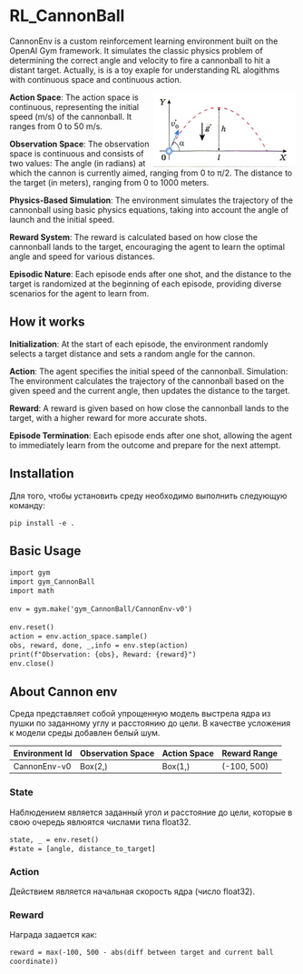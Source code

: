 # RL_CannonBall

CannonEnv is a custom reinforcement learning environment built on the OpenAI Gym framework. It simulates the classic physics problem of determining the correct angle and velocity to fire a cannonball to hit a distant target. Actually, is is a toy exaple for understanding RL alogithms with continuous space and continuous action.

<img align="right" src="Images/image.jpg" alt="CannonEnv Environment" width="250"/>

**Action Space**: The action space is continuous, representing the initial speed (m/s) of the cannonball. It ranges from 0 to 50 m/s.

**Observation Space**: The observation space is continuous and consists of two values:
The angle (in radians) at which the cannon is currently aimed, ranging from 0 to π/2.
The distance to the target (in meters), ranging from 0 to 1000 meters.

**Physics-Based Simulation**: The environment simulates the trajectory of the cannonball using basic physics equations, taking into account the angle of launch and the initial speed.

**Reward System**: The reward is calculated based on how close the cannonball lands to the target, encouraging the agent to learn the optimal angle and speed for various distances.

**Episodic Nature**: Each episode ends after one shot, and the distance to the target is randomized at the beginning of each episode, providing diverse scenarios for the agent to learn from.

## How it works

**Initialization**: At the start of each episode, the environment randomly selects a target distance and sets a random angle for the cannon.

**Action**: The agent specifies the initial speed of the cannonball.
Simulation: The environment calculates the trajectory of the cannonball based on the given speed and the current angle, then updates the distance to the target.

**Reward**: A reward is given based on how close the cannonball lands to the target, with a higher reward for more accurate shots.

**Episode Termination**: Each episode ends after one shot, allowing the agent to immediately learn from the outcome and prepare for the next attempt.



## Installation
Для того, чтобы установить среду необходимо выполнить следующую команду:
```
pip install -e .
```

## Basic Usage
```
import gym
import gym_CannonBall
import math

env = gym.make('gym_CannonBall/CannonEnv-v0')

env.reset()
action = env.action_space.sample()
obs, reward, done, _,info = env.step(action)
print(f"Observation: {obs}, Reward: {reward}")
env.close()
```

## About Cannon env
Среда представляет собой упрощенную модель выстрела ядра из пушки по заданному углу и расстоянию до цели. В качестве усложения к модели среды добавлен белый шум.

| Environment Id | Observation Space |Action Space| Reward Range | 
| -------------| ------ |------ | -----------|
| CannonEnv-v0 |Box(2,) |Box(1,)|(-100, 500) | 

### State
Наблюдением является заданный угол и расстояние до цели, которые в свою очередь явлюятся числами типа float32.
 
```
state, _ = env.reset()
#state = [angle, distance_to_target]
```

### Action
Действием является начальная скорость ядра (число float32).

### Reward
Награда задается как:
```
reward = max(-100, 500 - abs(diff between target and current ball coordinate))
```

